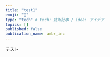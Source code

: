 ```yaml
---
title: "test1"
emoji: "🔖"
type: "tech" # tech: 技術記事 / idea: アイデア
topics: []
published: false
publication_name: ambr_inc
---
```


テスト
